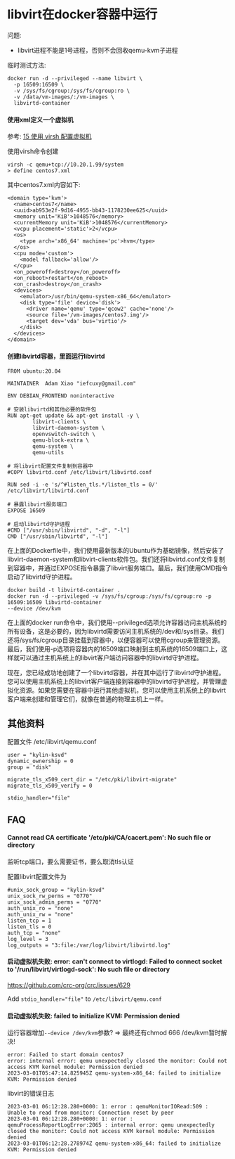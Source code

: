 # libvirt在docker容器中运行

问题:
- libvirt进程不能是1号进程，否则不会回收qemu-kvm子进程

临时测试方法:
```
docker run -d --privileged --name libvirt \
  -p 16509:16509 \
  -v /sys/fs/cgroup:/sys/fs/cgroup:ro \
  -v /data/vm-images/:/vm-images \
  libvirtd-container
```

#### 使用xml定义一个虚拟机

参考: [15 使用 virsh 配置虚拟机](https://documentation.suse.com/zh-cn/sles/15-SP2/html/SLES-all/cha-libvirt-config-virsh.html)

使用virsh命令创建
```
virsh -c qemu+tcp://10.20.1.99/system
> define centos7.xml
```

其中centos7.xml内容如下:
```
<domain type='kvm'>
  <name>centos7</name>
  <uuid>ab953e2f-9d16-4955-bb43-1178230ee625</uuid>
  <memory unit='KiB'>1048576</memory>
  <currentMemory unit='KiB'>1048576</currentMemory>
  <vcpu placement='static'>2</vcpu>
  <os>
    <type arch='x86_64' machine='pc'>hvm</type>
  </os>
  <cpu mode='custom'>
    <model fallback='allow'/>
  </cpu>
  <on_poweroff>destroy</on_poweroff>
  <on_reboot>restart</on_reboot>
  <on_crash>destroy</on_crash>
  <devices>
    <emulator>/usr/bin/qemu-system-x86_64</emulator>
    <disk type='file' device='disk'>
      <driver name='qemu' type='qcow2' cache='none'/>
      <source file='/vm-images/centos7.img'/>
      <target dev='vda' bus='virtio'/>
    </disk>
  </devices>
</domain>
```


#### 创建libvirtd容器，里面运行libvirtd

```
FROM ubuntu:20.04

MAINTAINER  Adam Xiao "iefcuxy@gmail.com"

ENV DEBIAN_FRONTEND noninteractive

# 安装libvirtd和其他必要的软件包
RUN apt-get update && apt-get install -y \
        libvirt-clients \
        libvirt-daemon-system \
        openvswitch-switch \
        qemu-block-extra \
        qemu-system \
        qemu-utils

# 将libvirt配置文件复制到容器中
#COPY libvirtd.conf /etc/libvirt/libvirtd.conf

RUN sed -i -e 's/^#listen_tls.*/listen_tls = 0/' /etc/libvirt/libvirtd.conf

# 暴露libvirt服务端口
EXPOSE 16509

# 启动libvirtd守护进程
#CMD ["/usr/sbin/libvirtd", "-d", "-l"]
CMD ["/usr/sbin/libvirtd", "-l"]
```

在上面的Dockerfile中，我们使用最新版本的Ubuntu作为基础镜像，然后安装了libvirt-daemon-system和libvirt-clients软件包。我们还将libvirtd.conf文件复制到容器中，并通过EXPOSE指令暴露了libvirt服务端口。最后，我们使用CMD指令启动了libvirtd守护进程。

```
docker build -t libvirtd-container .
docker run -d --privileged -v /sys/fs/cgroup:/sys/fs/cgroup:ro -p 16509:16509 libvirtd-container
--device /dev/kvm
```
在上面的docker run命令中，我们使用--privileged选项允许容器访问主机系统的所有设备，这是必要的，因为libvirtd需要访问主机系统的/dev和/sys目录。我们还将/sys/fs/cgroup目录挂载到容器中，以便容器可以使用cgroup来管理资源。最后，我们使用-p选项将容器内的16509端口映射到主机系统的16509端口上，这样就可以通过主机系统上的libvirt客户端访问容器中的libvirtd守护进程。

现在，您已经成功地创建了一个libvirtd容器，并在其中运行了libvirtd守护进程。您可以使用主机系统上的libvirt客户端连接到容器中的libvirtd守护进程，并管理虚拟化资源。如果您需要在容器中运行其他虚拟机，您可以使用主机系统上的libvirt客户端来创建和管理它们，就像在普通的物理主机上一样。

## 其他资料

配置文件 /etc/libvirt/qemu.conf
```
user = "kylin-ksvd"
dynamic_ownership = 0
group = "disk"

migrate_tls_x509_cert_dir = "/etc/pki/libvirt-migrate"
migrate_tls_x509_verify = 0

stdio_handler="file"
```

## FAQ

#### Cannot read CA certificate '/etc/pki/CA/cacert.pem': No such file or directory

监听tcp端口，要么需要证书，要么取消tls认证

配置libvirt配置文件为
```
#unix_sock_group = "kylin-ksvd"
unix_sock_rw_perms = "0770"
unix_sock_admin_perms = "0770"
auth_unix_ro = "none"
auth_unix_rw = "none"
listen_tcp = 1
listen_tls = 0
auth_tcp = "none"
log_level = 3
log_outputs = "3:file:/var/log/libvirt/libvirtd.log"
```

#### 启动虚拟机失败: error: can't connect to virtlogd: Failed to connect socket to '/run/libvirt/virtlogd-sock': No such file or directory

https://github.com/crc-org/crc/issues/629

Add `stdio_handler="file"` to  `/etc/libvirt/qemu.conf`

#### 启动虚拟机失败: failed to initialize KVM: Permission denied

运行容器增加`--device /dev/kvm`参数?
=> 最终还有chmod 666 /dev/kvm暂时解决!

```
error: Failed to start domain centos7
error: internal error: qemu unexpectedly closed the monitor: Could not access KVM kernel module: Permission denied
2023-03-01T05:47:14.825945Z qemu-system-x86_64: failed to initialize KVM: Permission denied
```

libvirt的错误日志
```
2023-03-01 06:12:28.280+0000: 1: error : qemuMonitorIORead:509 : Unable to read from monitor: Connection reset by peer
2023-03-01 06:12:28.280+0000: 1: error : qemuProcessReportLogError:2065 : internal error: qemu unexpectedly closed the monitor: Could not access KVM kernel module: Permission denied
2023-03-01T06:12:28.278974Z qemu-system-x86_64: failed to initialize KVM: Permission denied
```
